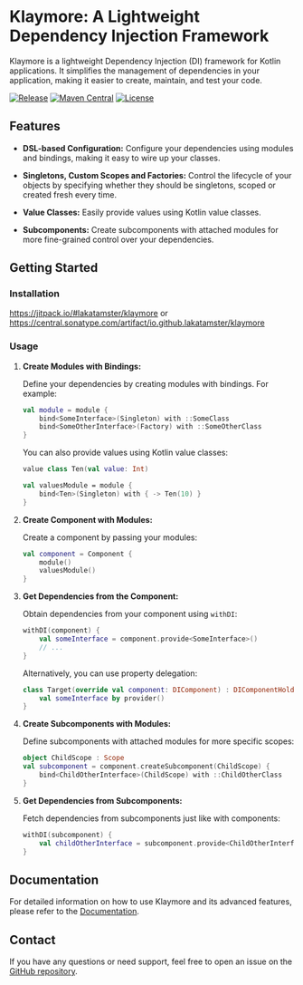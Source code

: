 # Klaymore: A Lightweight Dependency Injection Framework

Klaymore is a lightweight Dependency Injection (DI) framework for Kotlin applications. It simplifies the management of dependencies in your application, making it easier to create, maintain, and test your code.

[![Release](https://jitpack.io/v/lakatamster/klaymore.svg)](https://jitpack.io/#lakatamster/klaymore)
[![Maven Central](https://maven-badges.herokuapp.com/maven-central/io.github.lakatamster/klaymore/badge.svg)](https://maven-badges.herokuapp.com/maven-central/io.github.lakatamster/klaymore)
[![License](https://img.shields.io/badge/License-Apache%202.0-blue.svg)](https://opensource.org/licenses/Apache-2.0)

## Features

- **DSL-based Configuration:** Configure your dependencies using modules and bindings, making it easy to wire up your classes.

- **Singletons, Custom Scopes and Factories:** Control the lifecycle of your objects by specifying whether they should be singletons, scoped or created fresh every time.

- **Value Classes:** Easily provide values using Kotlin value classes.

- **Subcomponents:** Create subcomponents with attached modules for more fine-grained control over your dependencies.

## Getting Started

### Installation

https://jitpack.io/#lakatamster/klaymore or https://central.sonatype.com/artifact/io.github.lakatamster/klaymore

### Usage

1. **Create Modules with Bindings:**

   Define your dependencies by creating modules with bindings. For example:

   ```kotlin
   val module = module {
       bind<SomeInterface>(Singleton) with ::SomeClass
       bind<SomeOtherInterface>(Factory) with ::SomeOtherClass
   }
   ```

   You can also provide values using Kotlin value classes:

   ```kotlin
   value class Ten(val value: Int)

   val valuesModule = module {
       bind<Ten>(Singleton) with { -> Ten(10) }
   }
   ```

2. **Create Component with Modules:**

   Create a component by passing your modules:

   ```kotlin
   val component = Component {
       module()
       valuesModule()
   }
   ```

3. **Get Dependencies from the Component:**

   Obtain dependencies from your component using `withDI`:

   ```kotlin
   withDI(component) {
       val someInterface = component.provide<SomeInterface>()
       // ...
   }
   ```

   Alternatively, you can use property delegation:

   ```kotlin
   class Target(override val component: DIComponent) : DIComponentHolder {
       val someInterface by provider()
   }
   ```

4. **Create Subcomponents with Modules:**

   Define subcomponents with attached modules for more specific scopes:

   ```kotlin
   object ChildScope : Scope
   val subcomponent = component.createSubcomponent(ChildScope) {
       bind<ChildOtherInterface>(ChildScope) with ::ChildOtherClass
   }
   ```

5. **Get Dependencies from Subcomponents:**

   Fetch dependencies from subcomponents just like with components:

   ```kotlin
   withDI(subcomponent) {
       val childOtherInterface = subcomponent.provide<ChildOtherInterface>()
   }
   ```

## Documentation

For detailed information on how to use Klaymore and its advanced features, please refer to the [Documentation](https://github.com/lakatamster/klaymore/wiki).

## Contact

If you have any questions or need support, feel free to open an issue on the [GitHub repository](https://github.com/lakatamster/klaymore/issues).
```
